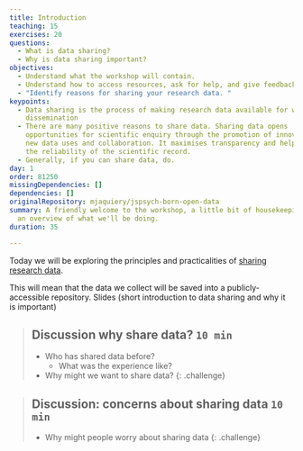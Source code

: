 ```yaml
---
title: Introduction
teaching: 15
exercises: 20
questions:
  - What is data sharing?
  - Why is data sharing important?
objectives:
  - Understand what the workshop will contain.
  - Understand how to access resources, ask for help, and give feedback.
  - "Identify reasons for sharing your research data. "
keypoints:
  - Data sharing is the process of making research data available for wider
    dissemination
  - There are many positive reasons to share data. Sharing data opens
    opportunities for scientific enquiry through the promotion of innovation via
    new data uses and collaboration. It maximises transparency and helps ensure
    the reliability of the scientific record.
  - Generally, if you can share data, do.
day: 1
order: 81250
missingDependencies: []
dependencies: []
originalRepository: mjaquiery/jspsych-born-open-data
summary: A friendly welcome to the workshop, a little bit of housekeeping, and
  an overview of what we'll be doing.
duration: 35

---
```

Today we will be exploring the principles and practicalities of [sharing research data](https://osf.io/wp4zu/). 

This will mean that the data we collect will be saved into a publicly-accessible repository. Slides (short introduction to data sharing and why it is important)

> ## Discussion why share data? `10 min`
> - Who has shared data before?
>   - What was the experience like?
> - Why might we want to share data?
{: .challenge}

> ## Discussion: concerns about sharing data `10 min`
> - Why might people worry about sharing data
{: .challenge}



